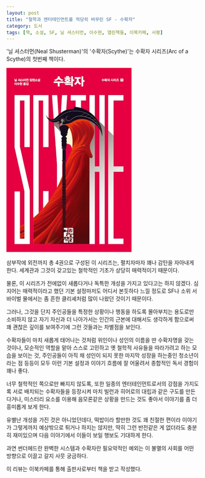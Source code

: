 ```yaml
---
layout: post
title: "철학과 엔터테인먼트를 적당히 버무린 SF - 수확자"
category: 도서
tags: [책, 소설, SF, 닐 셔스터먼, 이수현, 열린책들, 이북카페, 서평]
---
```


'닐 셔스터먼(Neal Shusterman)'의
'수확자(Scythe)'는
수확자 시리즈(Arc of a Scythe)의 첫번째 책이다.

![표지](/images/arc-of-a-scythe-1-scythe-book-h480.jpg)

삼부작에 외전까지 총 4권으로 구성된 이 시리즈는,
펼치자마자 꽤나 감탄을 자아내게 한다.
세계관과 그것이 갖고있는 철학적인 기초가 상당히 매력적이기 때문이다.

물론, 이 시리즈가 전에없이 새롭다거나 독특한 개성을 가지고 있다고는 하지 않겠다.
심지어는 매력적이라고 했던 기본 설정마저도
어디서 본듯하다 느낄 정도로 SF나 소위 서바이벌 물에서는 좀 흔한 클리셰처럼 많이 나왔던 것이기 때문이다.

그러나, 그것을 단지 주인공들을 특정한 상황이나 행동을 하도록 몰아부치는 용도로만 소비하지 않고
자기 자신과 더 나아가서는 인간의 근본에 대해서도 생각하게 함으로써
꽤 괜찮은 깊이를 보여주기에 그런 것들과는 차별점을 보인다.

수확자들이 마치 새롭게 태어나는 것처럼 위인이나 성인의 이름을 딴 수확자명을 갖는 것이나,
모순적인 역할을 맡아 스스로 고민하고 옛 철학적 사유들을 따라가려고 하는 모습을 보이는 것,
주인공들이 아직 채 성인이 되지 못한 마지막 성장을 하는중인 청소년이라는 점 등등이
모두 이런 기본 설정과 이야기 흐름에 잘 어울려서
종합적인 독서 경험이 꽤나 좋다.

너무 철학적인 쪽으로만 빠지지 않도록,
또한 일종의 엔터테인먼트로서의 강점을 가지도록
서로 배치되는 수확자들을 등장시켜
마치 빌런과 히어로의 대립과 같은 구도를 만든다거나,
미스터리 요소를 이용해 음모론같은 상황을 만드는 것도 좋아서
이야기를 좀 더 흥미롭게 보게 한다.

유별난 개성을 가진 것은 아니었던데다,
떡밥이라 할만한 것도 꽤 친절한 편이라
이야기가 그렇게까지 예상밖으로 튀거나 하지는 않지만,
딱히 그런 반전같은 게 없더라도 충분히 재미있으며
다음 이야기에서 이들이 보일 행보도 기대하게 한다.

과연 썬더헤드란 완벽한 시스템과 수확자란 필요악적인 예외는
이 불멸의 사회를 어떤 방향으로 이끌고 갈지 사뭇 궁금하다.



<div class="im im-info">
이 리뷰는 이북카페를 통해 출판사로부터 책을 받고 작성했다.
</div>
